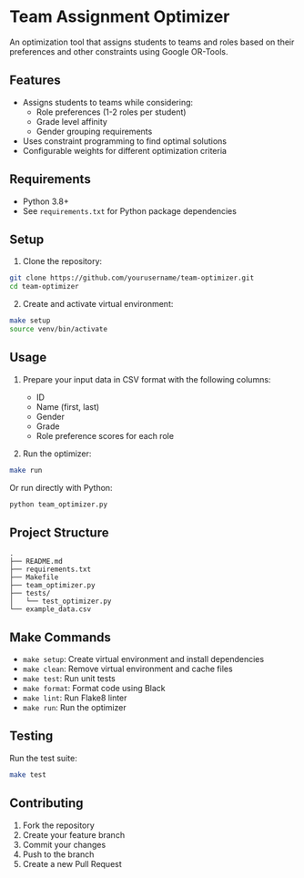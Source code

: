 # Team Assignment Optimizer

An optimization tool that assigns students to teams and roles based on their preferences and other constraints using Google OR-Tools.

## Features

- Assigns students to teams while considering:
  - Role preferences (1-2 roles per student)
  - Grade level affinity
  - Gender grouping requirements
- Uses constraint programming to find optimal solutions
- Configurable weights for different optimization criteria

## Requirements

- Python 3.8+
- See `requirements.txt` for Python package dependencies

## Setup

1. Clone the repository:
```bash
git clone https://github.com/yourusername/team-optimizer.git
cd team-optimizer
```

2. Create and activate virtual environment:
```bash
make setup
source venv/bin/activate
```

## Usage

1. Prepare your input data in CSV format with the following columns:
   - ID
   - Name (first, last)
   - Gender
   - Grade
   - Role preference scores for each role

2. Run the optimizer:
```bash
make run
```

Or run directly with Python:
```bash
python team_optimizer.py
```

## Project Structure

```
.
├── README.md
├── requirements.txt
├── Makefile
├── team_optimizer.py
├── tests/
│   └── test_optimizer.py
└── example_data.csv
```

## Make Commands

- `make setup`: Create virtual environment and install dependencies
- `make clean`: Remove virtual environment and cache files
- `make test`: Run unit tests
- `make format`: Format code using Black
- `make lint`: Run Flake8 linter
- `make run`: Run the optimizer

## Testing

Run the test suite:
```bash
make test
```

## Contributing

1. Fork the repository
2. Create your feature branch
3. Commit your changes
4. Push to the branch
5. Create a new Pull Request